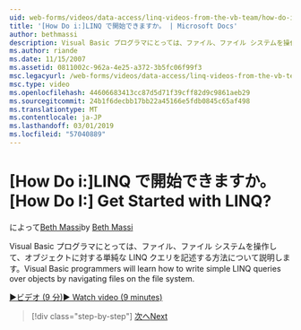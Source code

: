 ```yaml
---
uid: web-forms/videos/data-access/linq-videos-from-the-vb-team/how-do-i-get-started-with-linq
title: '[How Do i:]LINQ で開始できますか。 | Microsoft Docs'
author: bethmassi
description: Visual Basic プログラマにとっては、ファイル、ファイル システムを操作して、オブジェクトに対する単純な LINQ クエリを記述する方法について説明します。
ms.author: riande
ms.date: 11/15/2007
ms.assetid: 0811002c-962a-4e25-a372-3b5fc06f99f3
msc.legacyurl: /web-forms/videos/data-access/linq-videos-from-the-vb-team/how-do-i-get-started-with-linq
msc.type: video
ms.openlocfilehash: 44606683413cc87d5d71f39cff82d9c9861aeb29
ms.sourcegitcommit: 24b1f6decbb17bb22a45166e5fdb0845c65af498
ms.translationtype: MT
ms.contentlocale: ja-JP
ms.lasthandoff: 03/01/2019
ms.locfileid: "57040889"
---
```

<a name="how-do-i-get-started-with-linq"></a><span data-ttu-id="3e1e9-104">[How Do i:]LINQ で開始できますか。</span><span class="sxs-lookup"><span data-stu-id="3e1e9-104">[How Do I:] Get Started with LINQ?</span></span>
====================
<span data-ttu-id="3e1e9-105">によって[Beth Massi](https://github.com/bethmassi)</span><span class="sxs-lookup"><span data-stu-id="3e1e9-105">by [Beth Massi](https://github.com/bethmassi)</span></span>

<span data-ttu-id="3e1e9-106">Visual Basic プログラマにとっては、ファイル、ファイル システムを操作して、オブジェクトに対する単純な LINQ クエリを記述する方法について説明します。</span><span class="sxs-lookup"><span data-stu-id="3e1e9-106">Visual Basic programmers will learn how to write simple LINQ queries over objects by navigating files on the file system.</span></span>

[<span data-ttu-id="3e1e9-107">&#9654;ビデオ (9 分)</span><span class="sxs-lookup"><span data-stu-id="3e1e9-107">&#9654; Watch video (9 minutes)</span></span>](https://channel9.msdn.com/Blogs/ASP-NET-Site-Videos/how-do-i-get-started-with-linq)

> [!div class="step-by-step"]
> [<span data-ttu-id="3e1e9-108">次へ</span><span class="sxs-lookup"><span data-stu-id="3e1e9-108">Next</span></span>](how-do-i-perform-group-and-aggregate-queries.md)
